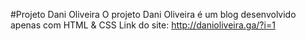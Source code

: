 #Projeto Dani Oliveira
O projeto Dani Oliveira é um blog desenvolvido apenas com HTML &amp; CSS
Link do site: http://danioliveira.ga/?i=1
